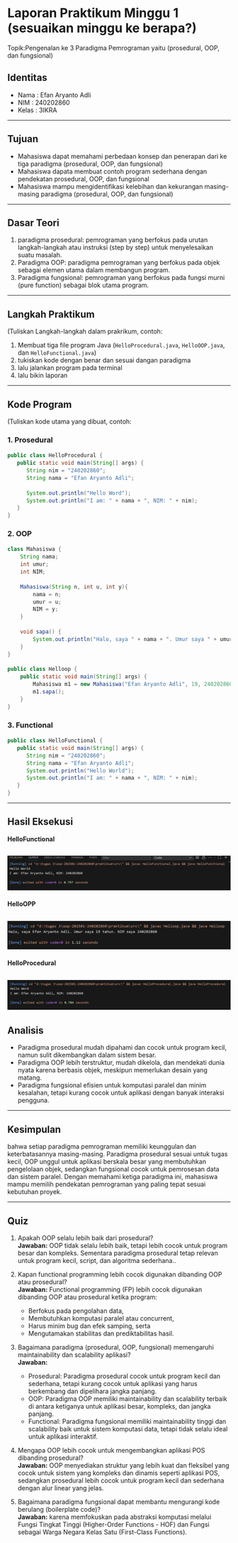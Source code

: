 # Laporan Praktikum Minggu 1 (sesuaikan minggu ke berapa?)
Topik:Pengenalan ke 3 Paradigma Pemrograman yaitu (prosedural, OOP, dan fungsional)

## Identitas
- Nama  : Efan Aryanto Adli
- NIM   : 240202860
- Kelas : 3IKRA

---

## Tujuan
- Mahasiswa dapat memahami perbedaan konsep dan penerapan dari ke tiga paradigma (prosedural, OOP, dan fungsional)
- Mahasiswa dapata membuat contoh program sederhana dengan pendekatan prosedural, OOP, dan fungsional
- Mahasiswa mampu mengidentifikasi kelebihan dan kekurangan masing-masing paradigma (prosedural, OOP, dan fungsional)

---

## Dasar Teori 
1. paradigma prosedural: pemrograman yang berfokus pada urutan langkah-langkah atau instruksi (step by step) untuk menyelesaikan suatu masalah.
2. Paradigma OOP: paradigma pemrograman yang berfokus pada objek sebagai elemen utama dalam membangun program.  
3. Paradigma fungsional: pemrograman yang berfokus pada fungsi murni (pure function) sebagai blok utama program.

---

## Langkah Praktikum
(Tuliskan Langkah-langkah dalam prakrikum, contoh:
1. Membuat tiga file program Java (`HelloProcedural.java`, `HelloOOP.java`, dan `HelloFunctional.java`)
2. tukiskan kode dengan benar dan sesuai dangan paradigma 
3. lalu jalankan program pada terminal
4. lalu bikin laporan 

---

## Kode Program
(Tuliskan kode utama yang dibuat, contoh:  

### 1. Prosedural
```java
public class HelloProcedural {
   public static void main(String[] args) {
      String nim = "240202860";
      String nama = "Efan Aryanto Adli";
      
      System.out.println("Hello Word");
      System.out.println("I am: " + nama + ", NIM: " + nim);
   }
}
```
### 2. OOP
```java
class Mahasiswa {
    String nama;
    int umur;
    int NIM;

    Mahasiswa(String n, int u, int y){
        nama = n;
        umur = u;
        NIM = y;
    }

    void sapa() {
        System.out.println("Halo, saya " + nama + ". Umur saya " + umur + " tahun. NIM saya " + NIM);
    }
}

public class Helloop {
    public static void main(String[] args) {
        Mahasiswa m1 = new Mahasiswa("Efan Aryanto Adli", 19, 240202860);
        m1.sapa();
    }
}
```
### 3. Functional
```java
public class HelloFunctional {
   public static void main(String[] args) {
      String nim = "240202860";
      String nama = "Efan Aryanto Adli";
      System.out.println("Hello World");
      System.out.println("I am: " + nama + ", NIM: " + nim);
   }
}
```
---

## Hasil Eksekusi

**HelloFunctional**  

![Screenshot hasil](screenshot/ScreenshotFunctionl.png)
---

**HelloOPP**  

![Screenshot hasil](screenshot/ScreenshotOOP.png)
---

**HelloProcedural**

![Screenshot hasil](screenshot/ScreenshotProsedural.png)
---


## Analisis

- Paradigma prosedural mudah dipahami dan cocok untuk program kecil, namun sulit dikembangkan dalam sistem besar.  
- Paradigma OOP lebih terstruktur, mudah dikelola, dan mendekati dunia nyata karena berbasis objek, meskipun memerlukan desain yang matang.
- Paradigma fungsional efisien untuk komputasi paralel dan minim kesalahan, tetapi kurang cocok untuk aplikasi dengan banyak interaksi pengguna.

---

## Kesimpulan
bahwa setiap paradigma pemrograman memiliki keunggulan dan keterbatasannya masing-masing.
Paradigma prosedural sesuai untuk tugas kecil, OOP unggul untuk aplikasi berskala besar yang membutuhkan pengelolaan objek, sedangkan fungsional cocok untuk pemrosesan data dan sistem paralel.
Dengan memahami ketiga paradigma ini, mahasiswa mampu memilih pendekatan pemrograman yang paling tepat sesuai kebutuhan proyek.

---

## Quiz
1. Apakah OOP selalu lebih baik dari prosedural?  
   **Jawaban:** OOP tidak selalu lebih baik, tetapi lebih cocok untuk program besar dan kompleks. Sementara paradigma prosedural tetap relevan untuk program kecil, script, dan algoritma sederhana..  

2. Kapan functional programming lebih cocok digunakan dibanding OOP atau prosedural?  
   **Jawaban:**
   Functional programming (FP) lebih cocok digunakan dibanding OOP atau prosedural ketika program:
   - Berfokus pada pengolahan data,
   - Membutuhkan komputasi paralel atau concurrent,
   - Harus minim bug dan efek samping, serta
   - Mengutamakan stabilitas dan prediktabilitas hasil.

3. Bagaimana paradigma (prosedural, OOP, fungsional) memengaruhi maintainability dan scalability aplikasi?  
   **Jawaban:**  
   - Prosedural: Paradigma prosedural cocok untuk program kecil dan sederhana, tetapi kurang cocok untuk aplikasi yang harus berkembang dan dipelihara jangka panjang.  
   - OOP: Paradigma OOP memiliki maintainability dan scalability terbaik di antara ketiganya untuk aplikasi besar, kompleks, dan jangka panjang. 
   - Functional: Paradigma fungsional memiliki maintainability tinggi dan scalability baik untuk sistem komputasi data, tetapi tidak selalu ideal untuk aplikasi interaktif. 

4. Mengapa OOP lebih cocok untuk mengembangkan aplikasi POS dibanding prosedural?  
   **Jawaban:** OOP menyediakan struktur yang lebih kuat dan fleksibel yang cocok untuk sistem yang kompleks dan dinamis seperti aplikasi POS, sedangkan prosedural lebih cocok untuk program kecil dan sederhana dengan alur linear yang jelas. 

5. Bagaimana paradigma fungsional dapat membantu mengurangi kode berulang (boilerplate code)?  
   **Jawaban:** karena memfokuskan pada abstraksi komputasi melalui Fungsi Tingkat Tinggi (Higher-Order Functions - HOF) dan Fungsi sebagai Warga Negara Kelas Satu (First-Class Functions). 

